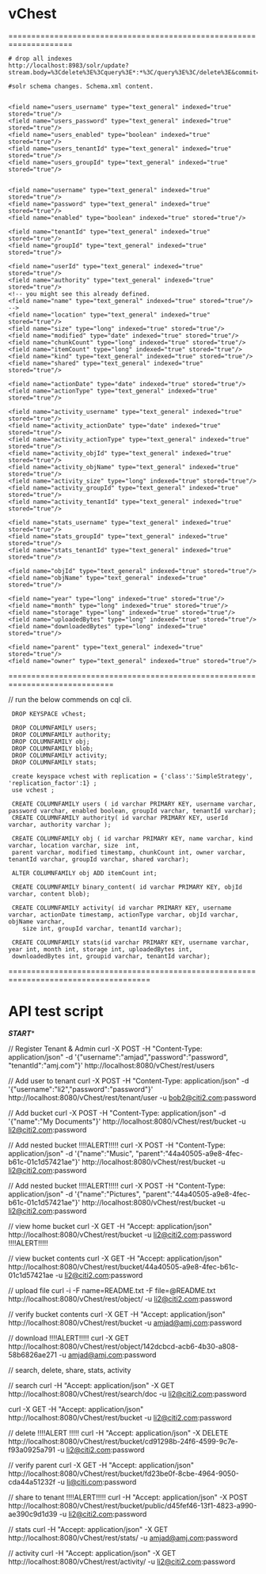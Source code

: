 vChest
======

====================================================================

    # drop all indexes
    http://localhost:8983/solr/update?stream.body=%3Cdelete%3E%3Cquery%3E*:*%3C/query%3E%3C/delete%3E&commit=true
    
    #solr schema changes. Schema.xml content.
    
    
    <field name="users_username" type="text_general" indexed="true" stored="true"/>
    <field name="users_password" type="text_general" indexed="true" stored="true"/>
    <field name="users_enabled" type="boolean" indexed="true" stored="true"/>
    <field name="users_tenantId" type="text_general" indexed="true" stored="true"/>
    <field name="users_groupId" type="text_general" indexed="true" stored="true"/>


    <field name="username" type="text_general" indexed="true" stored="true"/>
    <field name="password" type="text_general" indexed="true" stored="true"/>
    <field name="enabled" type="boolean" indexed="true" stored="true"/>
    
    <field name="tenantId" type="text_general" indexed="true" stored="true"/>
    <field name="groupId" type="text_general" indexed="true" stored="true"/>

    <field name="userId" type="text_general" indexed="true" stored="true"/>
    <field name="authority" type="text_general" indexed="true" stored="true"/>
	<!-- you might see this already defined.
	<field name="name" type="text_general" indexed="true" stored="true"/>
	-->
	<field name="location" type="text_general" indexed="true" stored="true"/>
	<field name="size" type="long" indexed="true" stored="true"/>
	<field name="modified" type="date" indexed="true" stored="true"/>
	<field name="chunkCount" type="long" indexed="true" stored="true"/>
	<field name="itemCount" type="long" indexed="true" stored="true"/>
	<field name="kind" type="text_general" indexed="true" stored="true"/>
	<field name="shared" type="text_general" indexed="true" stored="true"/>
	
	<field name="actionDate" type="date" indexed="true" stored="true"/>
	<field name="actionType" type="text_general" indexed="true" stored="true"/>
	
	<field name="activity_username" type="text_general" indexed="true" stored="true"/>
	<field name="activity_actionDate" type="date" indexed="true" stored="true"/>
	<field name="activity_actionType" type="text_general" indexed="true" stored="true"/>
	<field name="activity_objId" type="text_general" indexed="true" stored="true"/>
	<field name="activity_objName" type="text_general" indexed="true" stored="true"/>
	<field name="activity_size" type="long" indexed="true" stored="true"/>
	<field name="activity_groupId" type="text_general" indexed="true" stored="true"/>
	<field name="activity_tenantId" type="text_general" indexed="true" stored="true"/>
	
	<field name="stats_username" type="text_general" indexed="true" stored="true"/>
	<field name="stats_groupId" type="text_general" indexed="true" stored="true"/>
	<field name="stats_tenantId" type="text_general" indexed="true" stored="true"/>
	
	<field name="objId" type="text_general" indexed="true" stored="true"/>
	<field name="objName" type="text_general" indexed="true" stored="true"/>
	
    <field name="year" type="long" indexed="true" stored="true"/>
    <field name="month" type="long" indexed="true" stored="true"/>
    <field name="storage" type="long" indexed="true" stored="true"/>
    <field name="uploadedBytes" type="long" indexed="true" stored="true"/>
    <field name="downloadedBytes" type="long" indexed="true" stored="true"/>
    
    <field name="parent" type="text_general" indexed="true" stored="true"/>
    <field name="owner" type="text_general" indexed="true" stored="true"/>
    

    
=============================================================================

// run the below commends on cql cli.

	 
	 DROP KEYSPACE vChest;
     
     DROP COLUMNFAMILY users;
     DROP COLUMNFAMILY authority;
     DROP COLUMNFAMILY obj;
     DROP COLUMNFAMILY blob;
     DROP COLUMNFAMILY activity;
     DROP COLUMNFAMILY stats;
     
     create keyspace vchest with replication = {'class':'SimpleStrategy', 'replication_factor':1} ;
     use vchest ;
    
     CREATE COLUMNFAMILY users ( id varchar PRIMARY KEY, username varchar, password varchar, enabled boolean, groupId varchar, tenantId varchar);
	 CREATE COLUMNFAMILY authority( id varchar PRIMARY KEY, userId varchar, authority varchar );
	 
	 CREATE COLUMNFAMILY obj ( id varchar PRIMARY KEY, name varchar, kind  varchar, location varchar, size  int, 
	 parent varchar, modified timestamp, chunkCount int, owner varchar, tenantId varchar, groupId varchar, shared varchar);
	 
	 ALTER COLUMNFAMILY obj ADD itemCount int;
	 
	 CREATE COLUMNFAMILY binary_content( id varchar PRIMARY KEY, objId varchar, content blob);
	 
     CREATE COLUMNFAMILY activity( id varchar PRIMARY KEY, username varchar, actionDate timestamp, actionType varchar, objId varchar, objName varchar, 
     	size int, groupId varchar, tenantId varchar);
     
     CREATE COLUMNFAMILY stats(id varchar PRIMARY KEY, username varchar, year int, month int, storage int, uploadedBytes int,
     downloadedBytes int, groupid varchar, tenantId varchar);
     
     
 =====================================================================================    

# API test script

***START****

// Register Tenant & Admin
curl -X POST -H "Content-Type: application/json" -d '{"username":"amjad","password":"password", "tenantId":"amj.com"}' http://localhost:8080/vChest/rest/users

// Add user to tenant
curl -X POST -H "Content-Type: application/json" -d '{"username":"li2","password":"password"}' http://localhost:8080/vChest/rest/tenant/user -u bob2@citi2.com:password

// Add bucket
curl -X POST -H "Content-Type: application/json" -d '{"name":"My Documents"}' http://localhost:8080/vChest/rest/bucket -u li2@citi2.com:password

// Add nested bucket
!!!!ALERT!!!!!
curl -X POST -H "Content-Type: application/json" -d '{"name":"Music", "parent":"44a40505-a9e8-4fec-b61c-01c1d57421ae"}' http://localhost:8080/vChest/rest/bucket -u li2@citi2.com:password

// Add nested bucket
!!!!ALERT!!!!!
curl -X POST -H "Content-Type: application/json" -d '{"name":"Pictures", "parent":"44a40505-a9e8-4fec-b61c-01c1d57421ae"}' http://localhost:8080/vChest/rest/bucket -u li2@citi2.com:password

// view home bucket
curl -X GET -H "Accept: application/json" http://localhost:8080/vChest/rest/bucket -u li2@citi2.com:password
!!!!ALERT!!!!!

// view bucket contents
curl -X GET -H "Accept: application/json" http://localhost:8080/vChest/rest/bucket/44a40505-a9e8-4fec-b61c-01c1d57421ae -u li2@citi2.com:password

// upload file
curl -i -F name=README.txt -F file=@README.txt http://localhost:8080/vChest/rest/object/ -u li2@citi2.com:password

// verify bucket contents
curl -X GET -H "Accept: application/json" http://localhost:8080/vChest/rest/bucket -u amjad@amj.com:password

// download
!!!!ALERT!!!!!
curl -X GET http://localhost:8080/vChest/rest/object/142dcbcd-acb6-4b30-a808-58b6826ae271 -u amjad@amj.com:password

// search, delete, share, stats, activity

// search
curl -H "Accept: application/json" -X GET http://localhost:8080/vChest/rest/search/doc -u li2@citi2.com:password

curl -X GET -H "Accept: application/json" http://localhost:8080/vChest/rest/bucket -u li2@citi2.com:password

// delete
!!!!ALERT !!!!!
curl -H "Accept: application/json" -X DELETE http://localhost:8080/vChest/rest/bucket/cd91298b-24f6-4599-9c7e-f93a0925a791 -u li2@citi2.com:password

// verify parent
curl -X GET -H "Accept: application/json" http://localhost:8080/vChest/rest/bucket/fd23be0f-8cbe-4964-9050-cda44a51232f -u li@citi.com:password

// share to tenant
!!!!ALERT!!!!!
curl -H "Accept: application/json" -X POST http://localhost:8080/vChest/rest/bucket/public/d45fef46-13f1-4823-a990-ae390c9d1d39 -u li2@citi2.com:password

// stats
curl -H "Accept: application/json" -X GET http://localhost:8080/vChest/rest/stats/ -u amjad@amj.com:password

// activity
curl -H "Accept: application/json" -X GET http://localhost:8080/vChest/rest/activity/ -u li2@citi2.com:password
